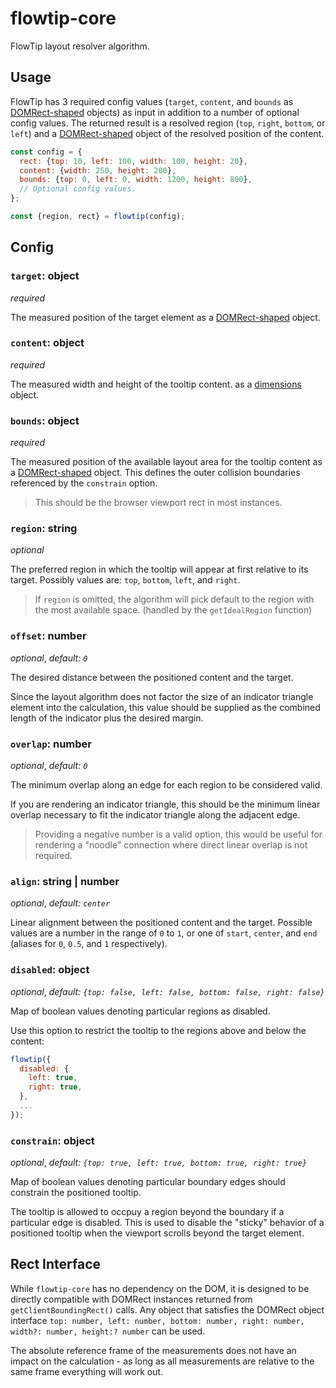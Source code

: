 # flowtip-core

FlowTip layout resolver algorithm.

## Usage

FlowTip has 3 required config values (`target`, `content`, and `bounds` as [DOMRect-shaped] objects) as input in addition to a number of optional config values. The returned result is a resolved region (`top`, `right`, `bottom`, or `left`) and a [DOMRect-shaped] object of the resolved position of the content.

```js
const config = {
  rect: {top: 10, left: 100, width: 100, height: 20},
  content: {width: 250, height: 200},
  bounds: {top: 0, left: 0, width: 1200, height: 800},
  // Optional config values.
};

const {region, rect} = flowtip(config);
```

## Config

### `target`: object 
*required*

The measured position of the target element as a [DOMRect-shaped] object.

### `content`: object 
*required*

The measured width and height of the tooltip content. as a [dimensions] object.

### `bounds`: object 
*required*

The measured position of the available layout area for the tooltip content as a [DOMRect-shaped] object. This defines the outer collision boundaries referenced by the `constrain` option.

> This should be the browser viewport rect in most instances.

### `region`: string

*optional*

The preferred region in which the tooltip will appear at first relative to its target. Possibly values are: `top`, `bottom`, `left`, and `right`.

> If `region` is omitted, the algorithm will pick default to the region with the most available space. (handled by the `getIdealRegion` function)

### `offset`: number

*optional*, *default: `0`*

The desired distance between the positioned content and the target.

Since the layout algorithm does not factor the size of an indicator triangle element into the calculation, this value should be supplied as the combined length of the indicator plus the desired margin.

### `overlap`: number

*optional*, *default: `0`*

The minimum overlap along an edge for each region to be considered valid.

If you are rendering an indicator triangle, this should be the minimum linear overlap necessary to fit the indicator triangle along the adjacent edge.

> Providing a negative number is a valid option, this would be useful for rendering a "noodle" connection where direct linear overlap is not required.

### `align`: string | number

*optional*, *default: `center`*

Linear alignment between the positioned content and the target. Possible values are a number in the range of `0` to `1`, or one of `start`, `center`, and `end` (aliases for `0`, `0.5`, and `1` respectively).

### `disabled`: object

*optional*, *default: `{top: false, left: false, bottom: false, right: false}`*

Map of boolean values denoting particular regions as disabled.

Use this option to restrict the tooltip to the regions above and below the content:

```js
flowtip({
  disabled: {
    left: true,
    right: true,
  },
  ...
});
```

### `constrain`: object

*optional*, *default: `{top: true, left: true, bottom: true, right: true}`*

Map of boolean values denoting particular boundary edges should constrain the positioned tooltip.

The tooltip is allowed to occpuy a region beyond the boundary if a particular edge is disabled. This is used to disable the "sticky" behavior of a positioned tooltip when the viewport scrolls beyond the target element.

## Rect Interface

While `flowtip-core` has no dependency on the DOM, it is designed to be directly compatible with DOMRect instances returned from `getClientBoundingRect()` calls. Any object that satisfies the DOMRect object interface `top: number, left: number, bottom: number, right: number, width?: number, height:? number` can be used.

The absolute reference frame of the measurements does not have an impact on the calculation - as long as all measurements are relative to the same frame everything will work out.

[DOMRect-shaped]: #rect-interface
[dimensions]: #rect-interface
